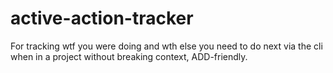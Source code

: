 active-action-tracker
=====================

For tracking wtf you were doing and wth else you need to do next via the cli when in a project without breaking context, ADD-friendly.
